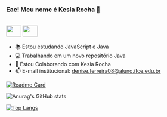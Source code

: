 ### Eae! Meu nome é Kesia Rocha 👋

<div style="display: inline_block"><br>
 <link rel="stylesheet" href="https://cdn.jsdelivr.net/gh/devicons/devicon@v2.15.1/devicon.min.css">
 <img height= 30 width = 40 src="https://cdn.jsdelivr.net/gh/devicons/devicon/icons/java/java-original.svg" />
 <img height = 30 width = 40 src="https://cdn.jsdelivr.net/gh/devicons/devicon/icons/javascript/javascript-original.svg" />
</div>




- 📚 Estou estudando JavaScript e Java
- 💻 Trabalhando em um novo repositório Java
- 👯 Estou Colaborando com Kesia Rocha
- 📫 E-mail institucional: denise.ferreira08@aluno.ifce.edu.br


[![Readme Card](https://github-readme-stats.vercel.app/api/pin/?username=KesiaRocha&repo=github-readme-stats&theme=dark)](https://github.com/DeniseFer/github-readme-stats)


![Anurag's GitHub stats](https://github-readme-stats.vercel.app/api?username=KesiaRoch&show_icons=true&theme=dark)


[![Top Langs](https://github-readme-stats.vercel.app/api/top-langs/?username=DeniseFer&hide_progress=true&theme=dark)](https://github.com/DeniseFer/github-readme-stats)

